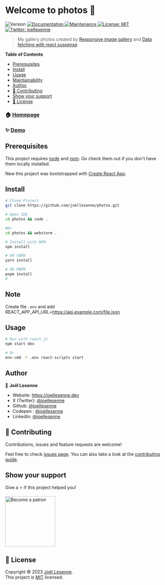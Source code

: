 <h1>Welcome to photos 👋</h1>
<p>
  <img alt="Version" src="https://img.shields.io/badge/version-1.1.0-blue.svg?cacheSeconds=2592000" />
  <a href="https://github.com/joellesenne/photos#readme" target="_blank">
    <img alt="Documentation" src="https://img.shields.io/badge/documentation-yes-brightgreen.svg" />
  </a>
  <a href="https://github.com/joellesenne/photos/graphs/commit-activity" target="_blank">
    <img alt="Maintenance" src="https://img.shields.io/badge/Maintained%3F-yes-green.svg" />
  </a>
  <a href="https://github.com/joellesenne/photos/blob/master/LICENSE" target="_blank">
    <img alt="License: MIT" src="https://img.shields.io/github/license/joellesenne/cv.joellesenne.dev" />
  </a>
  <a href="https://twitter.com/joellesenne" target="_blank">
    <img alt="Twitter: joellesenne" src="https://img.shields.io/twitter/follow/joellesenne.svg?style=social" />
  </a>
</p>

> My gallery photos created by [Responsive image gallery](https://blog.logrocket.com/responsive-image-gallery-css-flexbox/) and [Data fetching with react suspense](https://dev.to/alakkadshaw/data-fetching-with-react-suspense-5ccn) 

**Table of Contents**

- [Prerequisites](#prerequisites)
- [Install](#install)
- [Usage](#usage)
- [Maintainability](#maintainability)
- [Author](#author)
- [🤝 Contributing](#-contributing)
- [Show your support](#show-your-support)
- [📝 License](#-license)

### 🏠 [Homepage](https://github.com/joellesenne/photos)

### ✨ [Demo](https://photos.joellesenne.dev)

## Prerequisites

This project requires [node](https://nodejs.org) and [npm](https://npmjs.com). Go check them out if you don't have them locally installed.

New this project was bootstrapped with [Create React App](https://github.com/facebook/create-react-app).

## Install

```sh
# Clone Project
git clone https://github.com/joellesenne/photos.git

# Open IDE
cd photos && code .

#Or
cd photos && webstorm .

# Install with NPM
npm install

# OR YARN
yarn install

# OR PNPM
pnpm install
#

```

## Note

Create file  `.env` and add REACT_APP_API_URL=https://api.example.com/file.json

## Usage

```sh
# Run with react.js
npm start dev

# Or
env-cmd -f .env react-scripts start
```

## Author

👤 **Joël Lesenne**

- Website: https://joellesenne.dev
- X (Twitter): [@joellesenne](https://twitter.com/joellesenne)
- Github: [@joellesenne](https://github.com/joellesenne)
- Codepen : [@joellesenne](https://codepen.io/joellesenne)
- LinkedIn: [@joellesenne](https://linkedin.com/in/joellesenne)

## 🤝 Contributing

Contributions, issues and feature requests are welcome!

Feel free to check [issues page](https://github.com/joellesenne/photos/issues). You can also take a look at the [contributing guide](https://github.com/joellesenne/cv.joellesenne.dev/blob/master/CONTRIBUTING.md).

## Show your support

Give a ⭐️ if this project helped you!

<a href="https://www.patreon.com/joellesenne">
  <img alt="Become a patron" src="https://c5.patreon.com/external/logo/become_a_patron_button@2x.png" width="160">
</a>

## 📝 License

Copyright © 2023 [Joël Lesenne](https://github.com/joellesenne). <br />This project is [MIT](https://github.com/joellesenne/photos.joellesenne.dev/blob/master/LICENSE) licensed.
